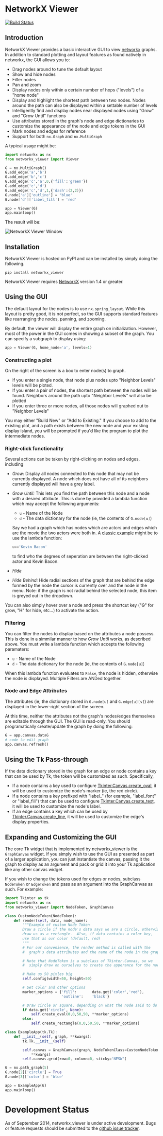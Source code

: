 NetworkX Viewer
================

[![Build Status](https://travis-ci.org/jsexauer/networkx_viewer.svg?branch=master)](https://travis-ci.org/jsexauer/networkx_viewer)

Introduction
------------

NetworkX Viewer provides a basic interactive GUI to view
[networkx](https://networkx.github.io/) graphs.  In addition to standard
plotting and layout features as found natively in networkx, the GUI allows
you to:

  - Drag nodes around to tune the default layout
  - Show and hide nodes
  - Filter nodes
  - Pan and zoom
  - Display nodes only within a certain number of hops ("levels") of
    a "home node"
  - Display and highlight the shortest path between two nodes.  Nodes
    around the path can also be displayed within a settable number of
    levels
  - Intelligently find and display nodes near displayed nodes using
    "Grow" and "Grow Until" functions
  - Use attributes stored in the graph's node and edge dictionaries to
    customize the appearance of the node and edge tokens in the GUI
  - Mark nodes and edges for reference
  - Support for both `nx.Graph` and `nx.MultiGraph`

A typical usage might be:
```python
import networkx as nx
from networkx_viewer import Viewer

G = nx.MultiGraph()
G.add_edge('a','b')
G.add_edge('b','c')
G.add_edge('c','a',0,{'fill':'green'})
G.add_edge('c','d')
G.add_edge('c','d',1,{'dash':(2,2)})
G.node['a']['outline'] = 'blue'
G.node['d']['label_fill'] = 'red'

app = Viewer(G)
app.mainloop()
```

The result will be:

![NetworkX Viewer Window](screenshot.png)

Installation
------------

NetworkX Viewer is hosted on PyPI and can be installed by simply doing the
following.
```
pip install networkx_viewer
```

NetworkX Viewer requires [NetworkX](https://networkx.github.io/) version 1.4 or greater.


Using the GUI
-------------
The default layout for the nodes is to use `nx.spring_layout`.  While this
layout is pretty good, it is not perfect, so the GUI supports standard features
like rearranging the nodes, panning, and zooming.

By default, the viewer will display the entire graph on initialization.
However, most of the power in the GUI comes in showing a subset of the graph.
You can specify a subgraph to display using:
```python
app = Viewer(G, home_node='a', levels=1)
```

### Constructing a plot

On the right of the screen is a box to enter node(s) to graph.
  - If you enter a single node, that node plus nodes upto "Neighbor Levels"
    levels will be ploted.
  - If you enter a pair of nodes, the shortest path between the nodes will
    be found.  Neighbors around the path upto "Neighbor Levels" will also
    be plotted
  - If you enter three or more nodes, all those nodes will graphed out to
    "Neighbor Levels"

You may either "Build New" or "Add to Existing."  If you choose to add to the
existing plot, and a path exists between the new node and your existing display
island, you will be prompted if you'd like the program to plot the intermediate
nodes.

### Right-click functionality

Several actions can be taken by right-clicking on nodes and edges, including
  - *Grow:* Display all nodes connected to this node that may not be
    currently displayed.  A node which does not have all of its neighbors
    currently displayed will have a grey label.
  - *Grow Until:* This lets you find the path between this node and a node
    with a desired attribute.  This is done by provided a lambda function
    which may accept the following arguments:
    - `u` - Name of the Node
    - `d` - The data dictionary for the node (ie, the contents of `G.node[u]`)

    Say we had a graph which has nodes which are actors and
    edges which are the movie the two actors were both in.  A
    [classic example](http://en.wikipedia.org/wiki/Six_Degrees_of_Kevin_Bacon)
    might be to use the lambda function:
    ```python
    u=='Kevin Bacon'
    ```
    to find who the degrees of seperation are between the right-clicked actor
    and Kevin Bacon.
  - *Hide*
  - *Hide Behind:* Hide radial sections of the graph that are behind the edge
    formed by the node the cursor is currently over and the node in the menu.
    Note: if the graph is not radial behind the selected node, this item is
    greyed out in the dropdown.

You can also simply hover over a node and press the shortcut key ("G" for
grow, "H" for hide, etc...) to activate the action.

### Filtering
You can filter the nodes to display based on the attributes a node possess.
This is done in a simmilar manner to how *Grow Until* works, as described above.
You must write a lambda function which accepts the following paramaters:
 - `u` - Name of the Node
 - `d` - The data dictionary for the node (ie, the contents of `G.node[u]`)

When this lambda function evaluates to `False`, the node is hidden, otherwise
the node is displayed.  Multiple Filters are ANDed together.

### Node and Edge Attributes
The attributes (ie, the dictionary stored in `G.node[u]` and `G.edge[u][v]`)
are displayed in the lower-right section of the screen.

At this time, neither the attributes not the graph's nodes/edges themselves
are editable through the GUI.  The GUI is read-only.  You should programatically
create/update the graph by doing the following:
```python
G = app.canvas.dataG
# code to edit graph
app.canvas.refresh()

```

Using the Tk Pass-through
-------------------------
If the data dictionary stored in the graph for an edge or node contains a key
that can be used by Tk, the token will be customized as such.  Specifically,

  - If a node contains a key used to configure
    [Tkinter.Canvas.create_oval][1], it will be used to customize the node's
    marker (ie, the red circle).
  - If a node contains a key prefixed with "label_" (for example, "label_font"
    or "label_fill") that can be used to configure
    [Tkinter.Canvas.create_text][2], it will be used to customize the node's
    label.
  - If an edge contains a key which can be used by
    [Tkinter.Canvas.create_line][3], it will be used to customize the edge's
    display properties.

[1]: http://effbot.org/tkinterbook/canvas.htm#Tkinter.Canvas.create_oval-method
[2]: http://effbot.org/tkinterbook/canvas.htm#Tkinter.Canvas.create_text-method
[3]: http://effbot.org/tkinterbook/canvas.htm#Tkinter.Canvas.create_line-method

Expanding and Customizing the GUI
---------------------------------
The core Tk widget that is implemented by networkx_viewer is the `GraphCanvas`
widget.  If you simply wish to use the GUI as presented as part of a larger
application, you can just instantiate the canvas, passing it the graph to
display as an argument and pack or grid it into your Tk application like any
other canvas widget.

If you wish to change the tokens used for edges or nodes, subclass `NodeToken`
or `EdgeToken` and pass as an argument into the GraphCanvas as such.  For
example:

```python
import Tkinter as tk
import networkx as nx
from networkx_viewer import NodeToken, GraphCanvas

class CustomNodeToken(NodeToken):
    def render(self, data, node_name):
        """Example of custom Node Token
        Draw a circle if the node's data says we are a circle, otherwise
        draw us as a rectangle.  Also, if data contains a color key,
        use that as our color (default, red)
        """
        # For our convenience, the render method is called with the
        #  graph's data attributes and the name of the node in the graph

        # Note that NodeToken is a subclass of Tkinter.Canvas, so we
        #  simply draw on ourselves to create the apperance for the node.

        # Make us 50 pixles big
        self.config(width=50, height=50)

        # Set color and other options
        marker_options = {'fill':       data.get('color','red'),
                          'outline':    'black'}

        # Draw circle or square, depending on what the node said to do
        if data.get('circle', None):
            self.create_oval(0,0,50,50, **marker_options)
        else:
            self.create_rectangle(0,0,50,50, **marker_options)

class ExampleApp(tk.Tk):
    def __init__(self, graph, **kwargs):
        tk.Tk.__init__(self)

        self.canvas = GraphCanvas(graph, NodeTokenClass=CustomNodeToken,
            **kwargs)
        self.canvas.grid(row=0, column=0, sticky='NESW')

G = nx.path_graph(5)
G.node[2]['circle'] = True
G.node[3]['color'] = 'blue'

app = ExampleApp(G)
app.mainloop()

```

Development Status
==================
As of September 2014, networkx_viewer is under active development.  Bugs or feature
requests should be submitted to the
[github issue tracker](https://github.com/jsexauer/networkx_viewer/issues).

